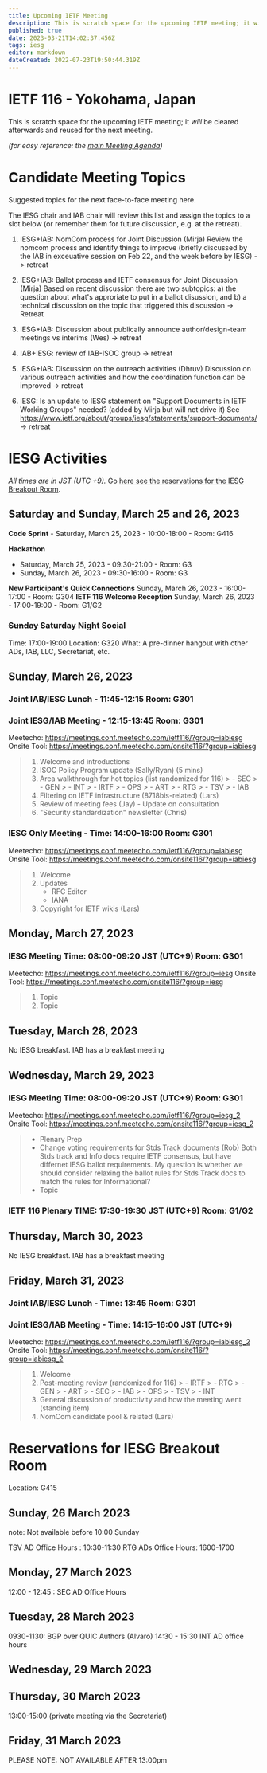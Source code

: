```yaml
---
title: Upcoming IETF Meeting
description: This is scratch space for the upcoming IETF meeting; it will be cleared afterwards and reused for the next meeting. 
published: true
date: 2023-03-21T14:02:37.456Z
tags: iesg
editor: markdown
dateCreated: 2022-07-23T19:50:44.319Z
---
```


# IETF 116 - Yokohama, Japan
This is scratch space for the upcoming IETF meeting; it *will* be cleared afterwards and reused for the next meeting. 

*(for easy reference: the [main Meeting Agenda](https://datatracker.ietf.org/meeting/116/agenda))*

# Candidate Meeting Topics
Suggested topics for the next face-to-face meeting here.

The IESG chair and IAB chair will review this list and assign the topics to a slot below (or remember them for future discussion, e.g. at the retreat).

1. IESG+IAB: NomCom process for Joint Discussion (Mirja)
Review the nomcom process and identify things to improve (briefly discussed by the IAB in exceuative session on Feb 22, and the week before by IESG) -> retreat

1. IESG+IAB: Ballot process and IETF consensus for Joint Discussion (Mirja)
Based on recent discussion there are two subtopics: a) the question about what's approriate to put in a ballot disussion, and b) a technical discussion on the topic that triggered this discussion -> Retreat

1. IESG+IAB: Discussion about publically announce author/design-team meetings vs interims  (Wes) -> retreat

1. IAB+IESG: review of IAB-ISOC group -> retreat

1. IESG+IAB: Discussion on the outreach activities (Dhruv) 
Discussion on various outreach activities and how the coordination function can be improved -> retreat

1. IESG: Is an update to IESG statement on "Support Documents in IETF Working Groups" needed? (added by Mirja but will not drive it) 
See https://www.ietf.org/about/groups/iesg/statements/support-documents/ -> retreat

# IESG Activities
*All times are in JST (UTC +9).* Go [here see the reservations for the IESG Breakout Room](#IESGBreakoutRoom).

## Saturday and Sunday, March 25 and 26, 2023

**Code Sprint** - Saturday, March 25, 2023 - 10:00-18:00 - Room: G416

**Hackathon**
  - Saturday, March 25, 2023 - 09:30-21:00 - Room: G3
  - Sunday, March 26, 2023 - 09:30-16:00 - Room: G3

**New Participant's Quick Connections** Sunday, March 26, 2023 - 16:00-17:00 - Room: G304
**IETF 116 Welcome Reception** Sunday, March 26, 2023 - 17:00-19:00 - Room: G1/G2

### ~~Sunday~~ Saturday Night Social

Time: 17:00-19:00
Location: G320 
What: A pre-dinner hangout with other ADs, IAB, LLC, Secretariat, etc. 

## Sunday, March 26, 2023


### Joint IAB/IESG Lunch - 11:45-12:15 Room: G301

### Joint IESG/IAB Meeting - 12:15-13:45 Room: G301
Meetecho: https://meetings.conf.meetecho.com/ietf116/?group=iabiesg
Onsite Tool: https://meetings.conf.meetecho.com/onsite116/?group=iabiesg


> 1. Welcome and introductions
> 1. ISOC Policy Program update (Sally/Ryan) (5 mins)
> 1. Area walkthrough for hot topics (list randomized for 116)
    > - SEC
    > - GEN
    > - INT
    > - IRTF
    > - OPS
    > - ART
    > - RTG
    > - TSV
    > - IAB
> 1. Filtering on IETF infrastructure (8718bis-related) (Lars)  
> 1. Review of meeting fees (Jay) -  Update on consultation
> 1. "Security standardization" newsletter (Chris)

### IESG Only Meeting - Time: 14:00-16:00 Room: G301

Meetecho: https://meetings.conf.meetecho.com/ietf116/?group=iabiesg
Onsite Tool: https://meetings.conf.meetecho.com/onsite116/?group=iabiesg

> 1. Welcome
> 1. Updates
>    - RFC Editor
>    - IANA
> 1. Copyright for IETF wikis (Lars)

## Monday, March 27, 2023 


### IESG Meeting Time: 08:00-09:20 JST (UTC+9) Room: G301

Meetecho: https://meetings.conf.meetecho.com/ietf116/?group=iesg
Onsite Tool: https://meetings.conf.meetecho.com/onsite116/?group=iesg

> 1. Topic
> 2. Topic

## Tuesday, March 28, 2023

No IESG breakfast. IAB has a breakfast meeting
  
## Wednesday, March 29, 2023


### IESG Meeting Time: 08:00-09:20 JST (UTC+9) Room: G301


Meetecho: https://meetings.conf.meetecho.com/ietf116/?group=iesg_2
Onsite Tool: https://meetings.conf.meetecho.com/onsite116/?group=iesg_2

> * Plenary Prep
> * Change voting requirements for Stds Track documents (Rob)
Both Stds track and Info docs require IETF consensus, but have differnet IESG ballot requirements.  My question is whether we should consider relaxing the ballot rules for Stds Track docs to match the rules for Informational?
> * Topic


### IETF 116 Plenary TIME: 17:30-19:30 JST (UTC+9) Room: G1/G2

## Thursday, March 30, 2023

No IESG breakfast. IAB has a breakfast meeting

## Friday, March 31, 2023 
### Joint IAB/IESG Lunch - Time: 13:45 Room: G301
### Joint IESG/IAB Meeting - Time: 14:15-16:00 JST (UTC+9)

Meetecho: https://meetings.conf.meetecho.com/ietf116/?group=iabiesg_2
Onsite Tool: https://meetings.conf.meetecho.com/onsite116/?group=iabiesg_2

>  1. Welcome
>  1. Post-meeting review (randomized for 116)
    > - IRTF
    > - RTG
    > - GEN
    > - ART
    > - SEC
    > - IAB
    > - OPS
    > - TSV
    > - INT
>  1.  General discussion of productivity and how the meeting went	 (standing item)
>  1. NomCom candidate pool & related (Lars)


# <a id="IESGBreakoutRoom"></a>Reservations for IESG Breakout Room

Location: G415 


## Sunday, 26 March 2023
note: Not available before 10:00 Sunday

TSV AD Office Hours : 10:30-11:30
RTG ADs Office Hours: 1600-1700


## Monday, 27 March 2023

12:00 - 12:45 : SEC AD Office Hours

## Tuesday, 28 March 2023
0930-1130: BGP over QUIC Authors (Alvaro)
14:30 - 15:30 INT AD office hours

## Wednesday, 29 March 2023


## Thursday, 30 March 2023

13:00-15:00 (private meeting via the Secretariat)

## Friday, 31 March 2023

   PLEASE NOTE: NOT AVAILABLE AFTER 13:00pm 
